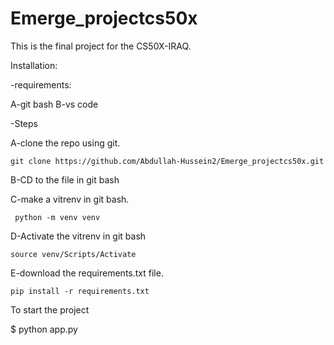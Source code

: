 # Emerge_projectcs50x

This is the final project for the CS50X-IRAQ.

Installation:

 -requirements:
 
 A-git bash
 B-vs code

 -Steps


A-clone the repo using git.
	
 	git clone https://github.com/Abdullah-Hussein2/Emerge_projectcs50x.git



B-CD to the file in git bash



C-make a vitrenv in git bash.
	
	 python -m venv venv


D-Activate the vitrenv in git bash


	source venv/Scripts/Activate

 
E-download the requirements.txt file.
	
 	pip install -r requirements.txt



To start the project 

$ python app.py
